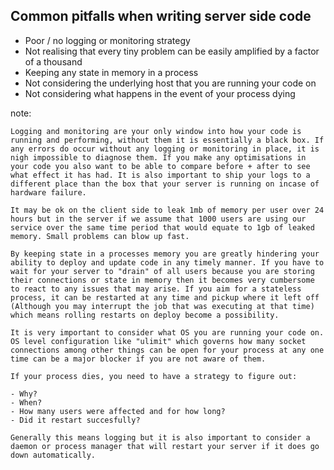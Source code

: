 ##  Common pitfalls when writing server side code

- Poor / no logging or monitoring strategy <!-- .element: class="fragment" data-fragment-index="1" -->
- Not realising that every tiny problem can be easily amplified by a factor of a thousand <!-- .element: class="fragment" data-fragment-index="2" -->
- Keeping any state in memory in a process <!-- .element: class="fragment" data-fragment-index="3" -->
- Not considering the underlying host that you are running your code on <!-- .element: class="fragment" data-fragment-index="4" -->
- Not considering what happens in the event of your process dying <!-- .element: class="fragment" data-fragment-index="5" -->

note:

    Logging and monitoring are your only window into how your code is running and performing, without them it is essentially a black box. If any errors do occur without any logging or monitoring in place, it is nigh impossible to diagnose them. If you make any optimisations in your code you also want to be able to compare before + after to see what effect it has had. It is also important to ship your logs to a different place than the box that your server is running on incase of hardware failure.

    It may be ok on the client side to leak 1mb of memory per user over 24 hours but in the server if we assume that 1000 users are using our service over the same time period that would equate to 1gb of leaked memory. Small problems can blow up fast.

    By keeping state in a processes memory you are greatly hindering your ability to deploy and update code in any timely manner. If you have to wait for your server to "drain" of all users because you are storing their connections or state in memory then it becomes very cumbersome to react to any issues that may arise. If you aim for a stateless process, it can be restarted at any time and pickup where it left off (Although you may interrupt the job that was executing at that time) which means rolling restarts on deploy become a possibility.

    It is very important to consider what OS you are running your code on. OS level configuration like "ulimit" which governs how many socket connections among other things can be open for your process at any one time can be a major blocker if you are not aware of them.

    If your process dies, you need to have a strategy to figure out:

    - Why?
    - When?
    - How many users were affected and for how long?
    - Did it restart succesfully?

    Generally this means logging but it is also important to consider a daemon or process manager that will restart your server if it does go down automatically.

